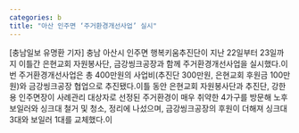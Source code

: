 ```yaml
---
categories: b
title: "아산 인주면 ‘주거환경개선사업’ 실시"
---
```

[충남일보 유명환 기자] 충남 아산시 인주면 행복키움추진단이 지난 22일부터 23일까지 이틀간 은현교회 자원봉사단, 금강씽크공장과 함께 주거환경개선사업을 실시했다.이번 주거환경개선사업은 총 400만원의 사업비(추진단 300만원, 은현교회 후원금 100만원)와 금강씽크공장 협업으로 추진됐다.이틀 동안 은현교회 자원봉사단과 추진단, 강한용 인주면장이 사례관리 대상자로 선정된 주거환경이 매우 취약한 4가구를 방문해 노후 보일러와 싱크대 철거 및 청소, 정리에 나섰으며, 금강씽크공장의 후원이 더해져 싱크대 3대와 보일러 1대를 교체했다.이